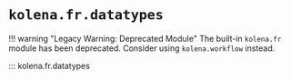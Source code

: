 # `kolena.fr.datatypes`

!!! warning "Legacy Warning: Deprecated Module"
    The built-in `kolena.fr` module has been deprecated. Consider using `kolena.workflow` instead.

::: kolena.fr.datatypes
